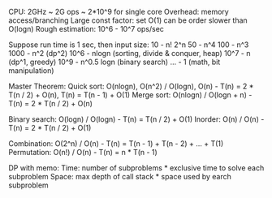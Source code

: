 CPU: 2GHz ~ 2G ops ~ 2*10^9 for single core
Overhead: memory access/branching
Large const factor: set O(1) can be order slower than O(logn)
Rough estimation: 10^6 - 10^7 ops/sec

Suppose run time is 1 sec, then input size:
10 - n! 2^n
50 - n^4
100 - n^3
1000 - n^2 (dp^2)
10^6 - nlogn (sorting, divide & conquer, heap)
10^7 - n (dp^1, greedy)
10^9 - n^0.5 logn (binary search)
... - 1 (math, bit manipulation)


Master Theorem:
Quick sort: O(nlogn), O(n^2) / O(logn), O(n) - T(n) = 2 * T(n / 2) + O(n), T(n) = T(n - 1) + O(1)
Merge sort: O(nlogn) / O(logn + n) - T(n) = 2 * T(n / 2) + O(n)

Binary search: O(logn) / O(logn) - T(n) = T(n / 2) + O(1)
Inorder: O(n) / O(n) - T(n) = 2 * T(n / 2) + O(1)

Combination: O(2^n) / O(n) - T(n) = T(n - 1) + T(n - 2) + ... + T(1)
Permutation: O(n!) / O(n) - T(n) = n * T(n - 1)

DP with memo:
Time: number of subproblems * exclusive time to solve each subproblem
Space: max depth of call stack * space used by earch subproblem